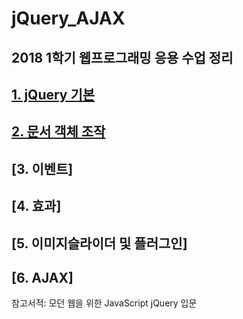 # jQuery_AJAX

## 2018 1학기 웹프로그래밍 응용 수업 정리


## [**1. jQuery 기본**](https://github.com/gam0za/jQuery_AJAX/tree/master/jQuery_%EA%B8%B0%EB%B3%B8)

## [**2. 문서 객체 조작**](https://github.com/gam0za/jQuery_AJAX/tree/master/%EB%AC%B8%EC%84%9C%EA%B0%9D%EC%B2%B4%EC%A1%B0%EC%9E%91)

## [**3. 이벤트**]

## [**4. 효과**]

## [**5. 이미지슬라이더 및 플러그인**]

## [**6. AJAX**]

 참고서적: 모던 웹을 위한 JavaScript jQuery 입문
